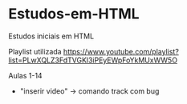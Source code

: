 # Estudos-em-HTML
Estudos iniciais em HTML

Playlist utilizada https://www.youtube.com/playlist?list=PLwXQLZ3FdTVGKl3iPEyEWpFoYkMUxWW5O

Aulas 1-14

 - "inserir video" -> comando track com bug